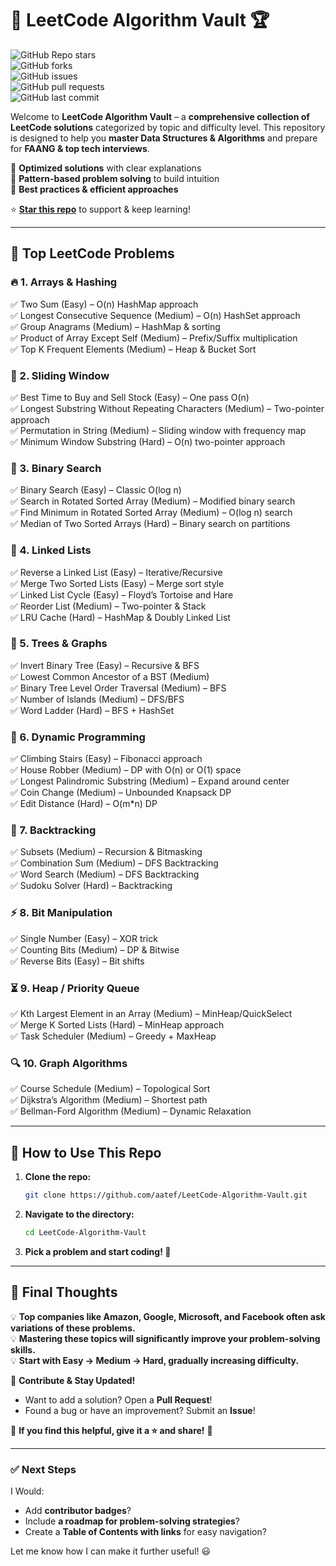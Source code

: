 # 🚀 LeetCode Algorithm Vault 🏆  

![GitHub Repo stars](https://img.shields.io/github/stars/aatef/LeetCode-Algorithm-Vault?style=flat-square)  
![GitHub forks](https://img.shields.io/github/forks/aatef/LeetCode-Algorithm-Vault?style=flat-square)  
![GitHub issues](https://img.shields.io/github/issues/aatef/LeetCode-Algorithm-Vault?style=flat-square)  
![GitHub pull requests](https://img.shields.io/github/issues-pr/aatef/LeetCode-Algorithm-Vault?style=flat-square)  
![GitHub last commit](https://img.shields.io/github/last-commit/aatef/LeetCode-Algorithm-Vault?style=flat-square)  

Welcome to **LeetCode Algorithm Vault** – a **comprehensive collection of LeetCode solutions** categorized by topic and difficulty level. This repository is designed to help you **master Data Structures & Algorithms** and prepare for **FAANG & top tech interviews**.  

🔹 **Optimized solutions** with clear explanations  
🔹 **Pattern-based problem solving** to build intuition  
🔹 **Best practices & efficient approaches**  

⭐ **[Star this repo](https://github.com/aatef/LeetCode-Algorithm-Vault)** to support & keep learning!  

---

## 📌 **Top LeetCode Problems**  

### 🔥 1. Arrays & Hashing  
✅ Two Sum (Easy) – O(n) HashMap approach  
✅ Longest Consecutive Sequence (Medium) – O(n) HashSet approach  
✅ Group Anagrams (Medium) – HashMap & sorting  
✅ Product of Array Except Self (Medium) – Prefix/Suffix multiplication  
✅ Top K Frequent Elements (Medium) – Heap & Bucket Sort  

### 🌟 2. Sliding Window  
✅ Best Time to Buy and Sell Stock (Easy) – One pass O(n)  
✅ Longest Substring Without Repeating Characters (Medium) – Two-pointer approach  
✅ Permutation in String (Medium) – Sliding window with frequency map  
✅ Minimum Window Substring (Hard) – O(n) two-pointer approach  

### 🚀 3. Binary Search  
✅ Binary Search (Easy) – Classic O(log n)  
✅ Search in Rotated Sorted Array (Medium) – Modified binary search  
✅ Find Minimum in Rotated Sorted Array (Medium) – O(log n) search  
✅ Median of Two Sorted Arrays (Hard) – Binary search on partitions  

### 🔗 4. Linked Lists  
✅ Reverse a Linked List (Easy) – Iterative/Recursive  
✅ Merge Two Sorted Lists (Easy) – Merge sort style  
✅ Linked List Cycle (Easy) – Floyd’s Tortoise and Hare  
✅ Reorder List (Medium) – Two-pointer & Stack  
✅ LRU Cache (Hard) – HashMap & Doubly Linked List  

### 🌳 5. Trees & Graphs  
✅ Invert Binary Tree (Easy) – Recursive & BFS  
✅ Lowest Common Ancestor of a BST (Medium)  
✅ Binary Tree Level Order Traversal (Medium) – BFS  
✅ Number of Islands (Medium) – DFS/BFS  
✅ Word Ladder (Hard) – BFS + HashSet  

### 🎯 6. Dynamic Programming  
✅ Climbing Stairs (Easy) – Fibonacci approach  
✅ House Robber (Medium) – DP with O(n) or O(1) space  
✅ Longest Palindromic Substring (Medium) – Expand around center  
✅ Coin Change (Medium) – Unbounded Knapsack DP  
✅ Edit Distance (Hard) – O(m*n) DP  

### 🔢 7. Backtracking  
✅ Subsets (Medium) – Recursion & Bitmasking  
✅ Combination Sum (Medium) – DFS Backtracking  
✅ Word Search (Medium) – DFS Backtracking  
✅ Sudoku Solver (Hard) – Backtracking  

### ⚡ 8. Bit Manipulation  
✅ Single Number (Easy) – XOR trick  
✅ Counting Bits (Medium) – DP & Bitwise  
✅ Reverse Bits (Easy) – Bit shifts  

### ⏳ 9. Heap / Priority Queue  
✅ Kth Largest Element in an Array (Medium) – MinHeap/QuickSelect  
✅ Merge K Sorted Lists (Hard) – MinHeap approach  
✅ Task Scheduler (Medium) – Greedy + MaxHeap  

### 🔍 10. Graph Algorithms  
✅ Course Schedule (Medium) – Topological Sort  
✅ Dijkstra’s Algorithm (Medium) – Shortest path  
✅ Bellman-Ford Algorithm (Medium) – Dynamic Relaxation  

---

## 🎯 **How to Use This Repo**  
1. **Clone the repo:**  
   ```bash
   git clone https://github.com/aatef/LeetCode-Algorithm-Vault.git
   ```
2. **Navigate to the directory:**  
   ```bash
   cd LeetCode-Algorithm-Vault
   ```
3. **Pick a problem and start coding! 🚀**  

---

## 📢 **Final Thoughts**  
💡 **Top companies like Amazon, Google, Microsoft, and Facebook often ask variations of these problems.**  
💡 **Mastering these topics will significantly improve your problem-solving skills.**  
💡 **Start with Easy → Medium → Hard, gradually increasing difficulty.**  

📌 **Contribute & Stay Updated!**  
- Want to add a solution? Open a **Pull Request**!  
- Found a bug or have an improvement? Submit an **Issue**!  

🔹 **If you find this helpful, give it a ⭐ and share!** 🚀  

---

### ✅ **Next Steps**  
I Would:  
- Add **contributor badges**?  
- Include **a roadmap for problem-solving strategies**?  
- Create a **Table of Contents with links** for easy navigation?  

Let me know how I can make it further useful! 😃
